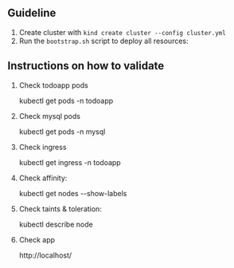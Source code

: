 ## Guideline

1. Create cluster with `kind create cluster --config cluster.yml`
1. Run the `bootstrap.sh` script to deploy all resources:

## Instructions on how to validate

1. Check todoapp pods

   kubectl get pods -n todoapp

2. Check mysql pods

   kubectl get pods -n mysql

3. Check ingress

   kubectl get ingress -n todoapp

4. Check affinity:

   kubectl get nodes --show-labels

5. Check taints & toleration:

   kubectl describe node <node-name>

6. Check app

   http://localhost/
